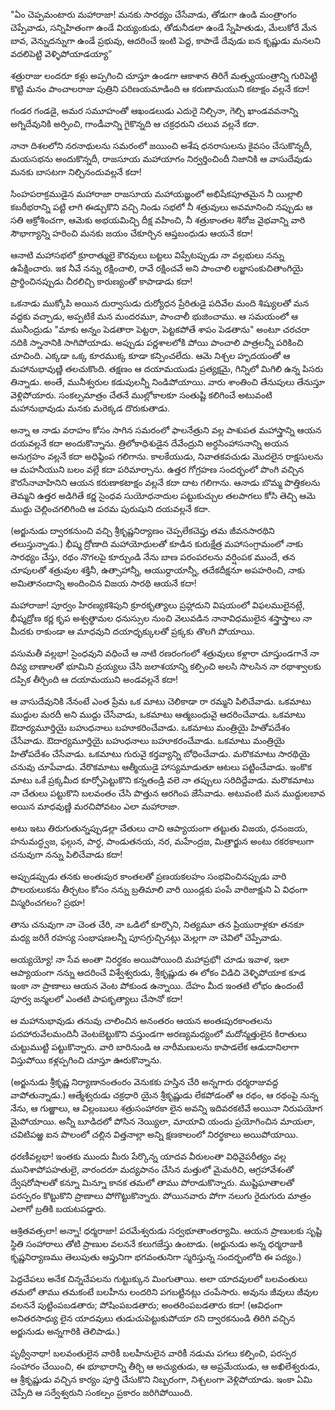 ﻿"ఏం చెప్పమంటారు మహారాజా! మనకు సారథ్యం చేసేవాడు, తోడుగా ఉండి మంత్రాంగం చెప్పేవాడు, సన్నిహితంగా ఉండే వియ్యంకుడు, తోడునీడలా ఉండే స్నేహితుడు, మేలుకోరే మేన బావ, వెన్నుదన్నుగా ఉండే ప్రభువు, ఆదరించే ఇంటి పెద్ద, కాపాడే దేవుడు ఐన కృష్ణుడు మనలని వదలిపెట్టి వెళ్ళిపోయాడయ్యా” 

శత్రురాజు లందరూ కళ్లు అప్పగించి చూస్తూ ఉండగా ఆకాశాన తిరిగే మత్స్యయంత్రాన్ని గురిపెట్టి కొట్టి మనం పాంచాలరాజు పుత్రిని పరిణయమాడింది ఆ కరుణామయుని కటాక్షం వల్లనే కదా! 

గండర గండడై, అమర సమూహంతో ఆఖండలుడు ఎదురై నిల్చినా, గెల్చి ఖాండవవనాన్ని అగ్నిదేవునికి అర్పించి, గాండీవాన్ని గైకొన్నది ఆ చక్రధరుని చలువ వల్లనే కదా. 

నానా దిశలలోని నరనాథులను సమరంలో జయించి అశేష ధనరాసులను కైవసం చేసుకొన్నదీ, మయసభను అందుకొన్నదీ, రాజసూయ మహాయాగం నిర్వర్తించిందీ నిజానికి ఆ వాసుదేవుడు మనకు బాసటగా నిల్చినందువల్లనే కదా! 

సింహపరాక్రముడైన మహారాజా రాజసూయ మహాయజ్ఞంలో అభిషేకపూతమైన నీ యిల్లాలి కబరీభరాన్ని పట్టి లాగి ఈడ్చుకొని వచ్చి నిండు సభలో నీ శత్రువులు అవమానించి నప్పుడు ఆ సతి ఆక్రోశించగా, ఆమెకు అభయమిచ్చి దీక్ష వహించి, నీ శత్రుకాంతల శిరోజ వైభవాన్ని వారి సౌభాగ్యాన్ని హరించి మనకు జయం చేకూర్చిన ఆప్తబంధుడు ఆయనే కదా! 

ఆనాటి మహాసభలో క్రూరాత్ములై కౌరవులు బట్టలు విప్పేటప్పుడు నా వల్లభులు నన్ను ఉపేక్షించారు. ఇక నీవే నన్ను రక్షించాలి, రావే రక్షించవే అని పాంచాలి లజ్జాసంకుచితాంగియై ప్రార్థించినప్పుడు చీరలిచ్చి కారుణ్యంతో కాపాడాడు కదా! 

ఒకనాడు ముక్కోపి అయిన దుర్వాసుడు దుర్యోధన ప్రేరితుడై పదివేల మంది శిష్యులతో మన వద్దకు వచ్చాడు, అప్పటికే మన మందరమూ, పాంచాలీ భుజించాము. ఆ సమయంలో ఆ మునీంద్రుడు "మాకు అన్నం పెడతారా పెట్టరా, పెట్టకపోతే శాపం పెడతాను" అంటూ చరచరా నదికి స్నానానికి సాగిపోయాడు. అప్పుడు పర్ణశాలలోకి పోయి పాంచాలి పాత్రలన్నీ పరికించి చూచింది. ఎక్కడా ఒక్క కూరముక్క కూడా కన్పించలేదు. ఆమె నిశ్చల హృదయంతో ఆ మహానుభావుణ్ణి తలచుకొంది. తక్షణం ఆ దయామయుడు ప్రత్యక్షమై, గిన్నిలో మిగిలి ఉన్న పిసరు తిన్నాడు. అంతే, మునీశ్వరుల కడుపులన్నీ నిండిపోయాయి. వారు శాంతించి తేనుపులు తేనుస్తూ వెళ్లిపోయారు. సంకల్పమాత్రం చేతనే ముల్లోకాలకూ సంతుష్టి కలిగించే అటువంటి మహానుభావుడు మనకు మరెక్కడ దొరుకుతాడు. 

అన్నా ఆ నాడు వరాహం కోసం సాగిన సమరంలో ఫాలనేత్రుని వల్ల పాశుపత మహాస్త్రాన్ని ఆయన దయవల్లనే కదా అందుకొన్నాను. త్రిలోకాధిశుడైన దేవేంద్రుని అర్ధసింహాసనాన్ని అయన అనుగ్రహం వల్లనే కదా అధిష్ఠింప గలిగాను. కాలకేయుడు, నివాతకవచుడు మొదలైన రాక్షసులను ఆ మహనీయుని బలం వల్లే కదా పరిమార్చాను. ఉత్తర గోగ్రహణ సందర్భంలో పొంగి వచ్చిన కౌరసేనావాహినిని ఆయన కరుణాకటాక్షం వల్లనే కదా దాట గలిగాను. ఆనాడు బొమ్మ పొత్తికలను తెమ్మని ఉత్తర అడిగితే కర్ణ సైంధవ సుయోధనాదుల పట్టుకుచ్చుల తలపాగలు కోసి తెచ్చి ఆమె ముద్దు చెల్లించగలిగింది ఆ పరమ పురుషుని దయవల్లనే కదా. 

(అర్జునుడు ద్వారకనుంచి వచ్చి శ్రీకృష్ణనిర్యాణం చెప్పలేకచెప్తు తమ జీవనసారథిని తలుస్తున్నాడు.) భీష్మ ద్రోణాది మహాయోధులతో కూడిన కురుక్షేత్ర మహాసంగ్రామంలో నాకు సారథ్యం చేస్తు, రథం నొగలపై కూర్చుండి నేను బాణ పరంపరలను వర్షింపక ముందే, తన చూపులతో శత్రువుల శక్తినీ, ఉత్సాహాన్నీ, ఆయుర్దాయాన్నీ, తదేకదీక్షనూ అపహరించి, నాకు అమితానందాన్ని అందించిన విజయ సారథి ఆయనే కదా! 

మహారాజా! పూర్వం హిరణ్యకశిపుని క్రూరకృత్యాలు ప్రహ్లాదుని విషయంలో విఫలములైనట్లే, భీష్మద్రోణ కర్ణ కృప అశ్వత్థామల ధనుస్సుల నుంచి వెలువడిన నానావిధములైన శస్త్రాస్త్రాలు నా మీదకు రాకుండా ఆ మాధవుని దయాధృక్కులతో ప్రక్కకు తొలగి పోయాయి. 

వసుమతీ వల్లభా! సైంధవుని వధించే ఆ నాటి రణరంగంలో శత్రువులు కళ్లారా చూస్తుండగానే నా దివ్య బాణాలతో భూమిని వ్రయ్యలు చేసి జలాశయాన్ని కల్పించి అలసి సొలసిన నా రథాశ్వాలకు దప్పిక తీర్చింది ఆ దయామయుని అండవల్లనే కదా! 

ఆ వాసుదేవునికి నేనంటే ఎంత ప్రేమ ఒక మాటు చెలికాడా రా రమ్మని పిలిచేవాడు. ఒకమాటు ముద్దుల మరదీ అని ముద్దు చేసేవాడు, ఒకమాటు ఆత్మబంధువై ఆదరించేవాడు. ఒకమాటు ఔదార్యమూర్తియై బహుధనాలు బహూకరించేవాడు. ఒకమాటు మంత్రియై హితోపదేశం చేసేవాడు. ఔదార్యమూర్తియై బహుధనాలు బహూకరంచేవాడు. ఒకమాటు మంత్రియై హితోపదేశం చేసేవాడు. ఒకమాటు గురువై కర్తవ్యాన్ని బోధించేవాడు. మరొకమాటు సారథియై చనువు చూపేవాడు. వేరొకమాటు ఆత్మీయుడై హాస్యమాడుతూ ఆటలు పట్టించేవాడు. ఇంకొక మాటు ఒకే ప్రక్కమీద కూర్చోపెట్టుకొని కన్నతండ్రి వలె నా తప్పులు సరిదిద్దేవాడు. మరొకమాటు నా చేతులు పట్టుకొని బలవంతం చేసి పొత్తున ఆరగింప జేసేవాడు. అటువంటి మన ముద్దులబావ అయిన మాధవుణ్ణి మరచిపోవటం ఎలా మహారాజా. 

అటు ఇటు తిరుగుతున్నప్పుడల్లా చేతులు చాచి ఆప్యాయంగా తట్టుతు విజయ, ధనంజయ, హనుమద్ధ్వజ, ఫల్గున, పార్థ, పాండుతనయ, నర, మహేంద్రజ, మిత్రార్జున అంటు రకరకాలుగా చనువుగా నన్ను పిలిచేవాడు కదా! 

అప్పుడప్పుడు తనకు అంతఃపుర కాంతలతో ప్రణయకలహం సంభవించినప్పుడు వారి పొలయలుకను తీర్చటం కోసం నన్ను బ్రతిమాలి వారి యిండ్లకు పంపే వారిజాక్షుని ఏ విధంగా విస్మరించగలం? ప్రభూ! 

తాను చనువుగా నా చెంత చేరి, నా ఒడిలో కూర్చొని, నిత్యమూ తన ప్రియురాళ్లకూ తనకూ మధ్య జరిగే రహస్య సంభాషణలన్నీ పూసగ్రుచ్చినట్లు మెల్లగా నా చెవిలో చెప్పేవాడు. 

అయ్యయ్యో! నా సేవ అంతా నిరర్థకం అయిపోయింది మహాప్రభో! చూడు ఇవాళ, ఇలా ఆప్యాయంగా నన్ను ఆదరించే విశ్వేశ్వరుడు, శ్రీకృష్ణుడు ఈ లోకం విడిచి వెళ్ళిపోయాక కూడ ఇంకా నా ప్రాణాలు ఆయన వెంట పోకుండ ఉన్నాయి. దేహం మీద ఇంతటి లోభం ఉందంటే పూర్వ జన్మలలో ఎంతటి పాపకృత్యాలు చేసానో కదా! 

ఆ మహానుభావుడు తనువు చాలించిన అనంతరం ఆయన అంతఃపురకాంతలను పదహారువేలమందినీ వెంటబెట్టుకొని వస్తుండగా అరణ్యమధ్యంలో మదోన్మత్తులైన కిరాతులు చుట్టుముట్టి పట్టుకొన్నారు. వారి బారినుండి ఆ నారీమణులను కాపాడలేక ఆడుదానిలాగా విస్తుపోయి కళ్లప్పగించి చూస్తూ ఊరుకొన్నాను. 

(అర్జునుడు శ్రీకృష్ణ నిర్యాణానంతంరం వెనుకకు హస్తిన చేరి అన్నగారు ధర్మరాజువద్ద వాపోతున్నాడు.) ఆత్మేశ్వరుడు చక్రధారి యైన శ్రీకృష్ణుడు లేకపోడంతో ఆ రథం, ఆ రథంపై నున్న నేను, ఆ గుఱ్ఱాలు, ఆ విల్లంబులు శత్రుసంహారకా లైన అవన్ని ఇదివరకటివే అయినా నిరుపయోగ మైపోయాయి. అన్నీ బూడిదలో పోసిన నెయ్యిలా, మాయావి యందు ప్రయోగించిన మాయలా, చవిటిపఱ్ఱ ఐన పొలంలో చల్లిన విత్తనాల్లా అన్ని క్షణకాలంలో నిరర్థకాలు అయిపోయాయి. 

ధరణీవల్లభా! ఇంతకు ముందు మీరు పేర్కొన్న యాదవ వీరులంతా విధివైపరీత్యం వల్ల మునిశాపోపహతులై, వారందరూ మద్యపానం చేసిన మత్తులో మైమరిచి, ఆగ్రహావేశంతో ద్వేషరోషాలతో కన్నూ మిన్నూ కానక తమలో తాము పోరాడుకొన్నారు. ముష్టిఘాతాలతో పరస్పరం కొట్టుకొని ప్రాణాలు పోగొట్టుకొన్నారు. పోయినవారు పోగా నలుగు రైదుగురు మాత్రం ఎలాగో బ్రతికి బయటపడ్డారు. 

ఆశ్రితవత్సలా! అన్నా! ధర్మరాజా! పరమేశ్వరుడు సర్వభూతాంతర్యామి. ఆయన ప్రాణులకు సృష్టి స్థితి సంహారాలు తోటి ప్రాణుల వలననే కలుగజేస్తు ఉంటాడు. (అర్జునుడు అన్న ధర్మరాజుకి కృష్ణనిర్యాణము తెలుపుతు ఆప్తునిగా భగవంతునిగా స్మరిస్తున్న సందర్భంలోది ఈ పద్యం.) 

పెద్దచేపలు అనేక చిన్నచేపలను గుట్టుక్కున మింగుతాయి. అలా యాదవులలో బలవంతులు తమలో తాము తమకంటే బలహీను లందరిని పగబట్టినట్లు చంపేసారు. అవును జీవులు జీవుల వలననే పుట్టింపబడతారు; పోషింపబడతారు; అంతరింపబడతారు కదా! (ఆవిధంగా అనితరసాధ్యు లైన యాదవులు తుడుచుపెట్టుకుపోయా రని ద్వారకనుండి తిరిగి వచ్చిన అర్జునుడు అన్నగారికి తెలిపాడు.) 

పృథ్వీనాథా! బలవంతులైన వారికీ బలహీనులైన వారికీ నడుమ పగలు కల్పించి, పరస్పర సంహారం చేయించి, ఈ భూభారాన్ని తీర్చి ఆ అచ్యుతుడు, ఆ అప్రమేయుడు, ఆ అఖిలేశ్వరుడు, ఆ శ్రీకృష్ణుడు వచ్చిన కార్యం పూర్తి చేసుకొని నిబ్బరంగా, నిశ్చలంగా వెళ్లిపోయాడు. ఇంకా ఏమి చెప్పేది ఆ సర్వేశ్వరుని సంకల్పం ప్రకారం జరిగిపోయింది. 

